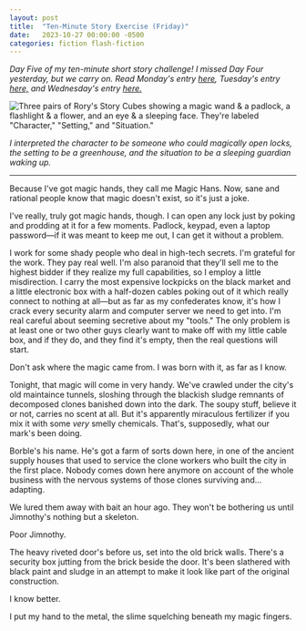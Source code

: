 ```yaml
---
layout: post
title:  "Ten-Minute Story Exercise (Friday)"
date:   2023-10-27 00:00:00 -0500
categories: fiction flash-fiction
---
```

_Day Five of my ten-minute short story challenge! I missed Day Four yesterday, but we carry on. Read Monday's entry [here](http://taylorclogston.com/ten-minute-story-exercise-monday/), Tuesday's entry [here,](http://taylorclogston.com/ten-minute-story-exercise-tuesday/) and Wednesday's entry [here.](http://taylorclogston.com/ten-minute-story-exercise-wednesday/)_

![Three pairs of Rory's Story Cubes showing a magic wand & a padlock, a flashlight & a flower, and an eye & a sleeping face. They're labeled "Character," "Setting," and "Situation."](https://pub-703d043c3a214d488b540515f78102d4.r2.dev/StoryCubeFriday.webp)

_I interpreted the character to be someone who could magically open locks, the setting to be a greenhouse, and the situation to be a sleeping guardian waking up._

---

Because I've got magic hands, they call me Magic Hans. Now, sane and rational people know that magic doesn't exist, so it's just a joke.

I've really, truly got magic hands, though. I can open any lock just by poking and prodding at it for a few moments. Padlock, keypad, even a laptop password—if it was meant to keep me out, I can get it without a problem.

I work for some shady people who deal in high-tech secrets. I'm grateful for the work. They pay real well. I'm also paranoid that they'll sell me to the highest bidder if they realize my full capabilities, so I employ a little misdirection. I carry the most expensive lockpicks on the black market and a little electronic box with a half-dozen cables poking out of it which really connect to nothing at all—but as far as my confederates know, it's how I crack every security alarm and computer server we need to get into. I'm real careful about seeming secretive about my "tools." The only problem is at least one or two other guys clearly want to make off with my little cable box, and if they do, and they find it's empty, then the real questions will start.

Don't ask where the magic came from. I was born with it, as far as I know.

Tonight, that magic will come in very handy. We've crawled under the city's old maintaince tunnels, sloshing through the blackish sludge remnants of decomposed clones banished down into the dark. The soupy stuff, believe it or not, carries no scent at all. But it's apparently miraculous fertilizer if you mix it with some _very_ smelly chemicals. That's, supposedly, what our mark's been doing.

Borble's his name. He's got a farm of sorts down here, in one of the ancient supply houses that used to service the clone workers who built the city in the first place. Nobody comes down here anymore on account of the whole business with the nervous systems of those clones surviving and... adapting.

We lured them away with bait an hour ago. They won't be bothering us until Jimnothy's nothing but a skeleton.

Poor Jimnothy.

The heavy riveted door's before us, set into the old brick walls. There's a security box jutting from the brick beside the door. It's been slathered with black paint and sludge in an attempt to make it look like part of the original construction.

I know better.

I put my hand to the metal, the slime squelching beneath my magic fingers.